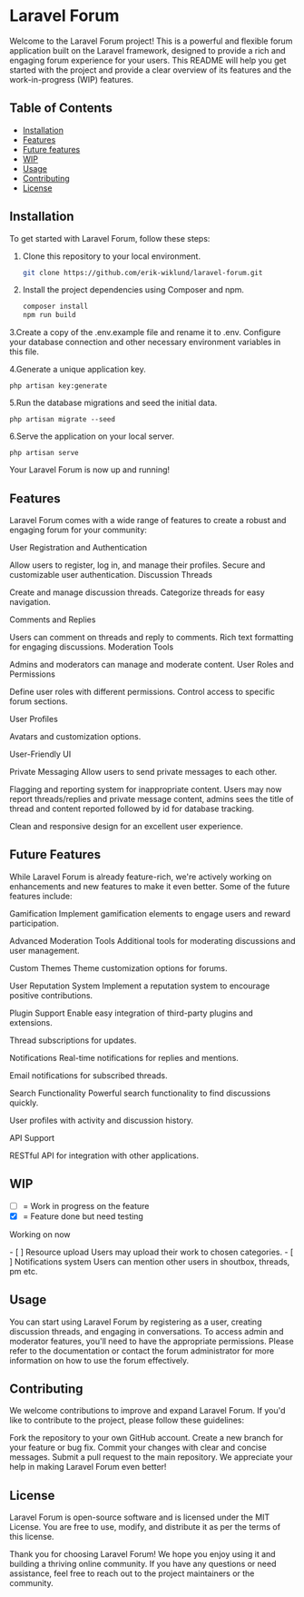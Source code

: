# Laravel Forum

Welcome to the Laravel Forum project! This is a powerful and flexible forum application built on the Laravel framework, designed to provide a rich and engaging forum experience for your users. This README will help you get started with the project and provide a clear overview of its features and the work-in-progress (WIP) features.

## Table of Contents

-   [Installation](#installation)
-   [Features](#features)
-   [Future features](#future-features)
-   [WIP](#work-in-progress)
-   [Usage](#usage)
-   [Contributing](#contributing)
-   [License](#license)

## Installation

To get started with Laravel Forum, follow these steps:

1. Clone this repository to your local environment.

    ```bash
    git clone https://github.com/erik-wiklund/laravel-forum.git

    ```

2. Install the project dependencies using Composer and npm.

    ```bash
    composer install
    npm run build
    ```

3.Create a copy of the .env.example file and rename it to .env. Configure your database connection and other necessary environment variables in this file.

4.Generate a unique application key.

    php artisan key:generate

5.Run the database migrations and seed the initial data.

    php artisan migrate --seed

6.Serve the application on your local server.

    php artisan serve

Your Laravel Forum is now up and running!

## Features

Laravel Forum comes with a wide range of features to create a robust and engaging forum for your community:

User Registration and Authentication

Allow users to register, log in, and manage their profiles.
Secure and customizable user authentication.
Discussion Threads

Create and manage discussion threads.
Categorize threads for easy navigation.

Comments and Replies

Users can comment on threads and reply to comments.
Rich text formatting for engaging discussions.
Moderation Tools

Admins and moderators can manage and moderate content.
User Roles and Permissions

Define user roles with different permissions.
Control access to specific forum sections.

User Profiles

Avatars and customization options.

User-Friendly UI

Private Messaging
Allow users to send private messages to each other.

Flagging and reporting system for inappropriate content.
Users may now report threads/replies and private message content, admins sees the title of thread and content reported followed by id for database tracking.

Clean and responsive design for an excellent user experience.

## Future Features

While Laravel Forum is already feature-rich, we're actively working on enhancements and new features to make it even better. Some of the future features include:

Gamification
Implement gamification elements to engage users and reward participation.

Advanced Moderation Tools
Additional tools for moderating discussions and user management.

Custom Themes
Theme customization options for forums.

User Reputation System
Implement a reputation system to encourage positive contributions.

Plugin Support
Enable easy integration of third-party plugins and extensions.

Thread subscriptions for updates.

Notifications
Real-time notifications for replies and mentions.

Email notifications for subscribed threads.

Search Functionality
Powerful search functionality to find discussions quickly.

User profiles with activity and discussion history.

API Support

RESTful API for integration with other applications.

## WIP

<div>

-   [ ] = Work in progress on the feature
-   [x] = Feature done but need testing

<p>Working on now</p>
- [ ] Resource upload
 Users may upload their work to chosen categories.
- [ ] Notifications system
 Users can mention other users in shoutbox, threads, pm etc.
</div>

## Usage

You can start using Laravel Forum by registering as a user, creating discussion threads, and engaging in conversations. To access admin and moderator features, you'll need to have the appropriate permissions. Please refer to the documentation or contact the forum administrator for more information on how to use the forum effectively.

## Contributing

We welcome contributions to improve and expand Laravel Forum. If you'd like to contribute to the project, please follow these guidelines:

Fork the repository to your own GitHub account.
Create a new branch for your feature or bug fix.
Commit your changes with clear and concise messages.
Submit a pull request to the main repository.
We appreciate your help in making Laravel Forum even better!

## License

Laravel Forum is open-source software and is licensed under the MIT License. You are free to use, modify, and distribute it as per the terms of this license.

Thank you for choosing Laravel Forum! We hope you enjoy using it and building a thriving online community. If you have any questions or need assistance, feel free to reach out to the project maintainers or the community.

